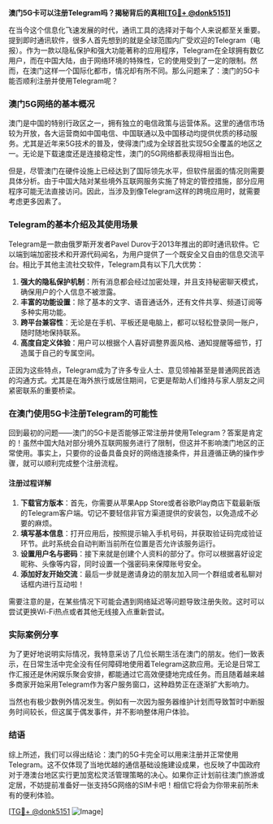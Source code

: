 **澳门5G卡可以注册Telegram吗？揭秘背后的真相[[TG💪+ @donk5151](https://t.me/s/donk5151)]**

在当今这个信息化飞速发展的时代，通讯工具的选择对于每个人来说都至关重要。提到即时通讯软件，很多人首先想到的就是全球范围内广受欢迎的Telegram（电报）。作为一款以隐私保护和强大功能著称的应用程序，Telegram在全球拥有数亿用户，而在中国大陆，由于网络环境的特殊性，它的使用受到了一定的限制。然而，在澳门这样一个国际化都市，情况却有所不同。那么问题来了：澳门的5G卡能否顺利注册并使用Telegram呢？

### 澳门5G网络的基本概况

澳门是中国的特别行政区之一，拥有独立的电信政策与运营体系。这里的通信市场较为开放，各大运营商如中国电信、中国联通以及中国移动均提供优质的移动服务。尤其是近年来5G技术的普及，使得澳门成为全球首批实现5G全覆盖的地区之一。无论是下载速度还是连接稳定性，澳门的5G网络都表现得相当出色。

但是，尽管澳门在硬件设施上已经达到了国际领先水平，但软件层面的情况则需要具体分析。由于中国大陆对某些境外互联网服务实施了特定的管控措施，部分应用程序可能无法直接访问。因此，当涉及到像Telegram这样的跨境应用时，就需要考虑更多因素了。

### Telegram的基本介绍及其使用场景

Telegram是一款由俄罗斯开发者Pavel Durov于2013年推出的即时通讯软件。它以端到端加密技术和开源代码闻名，为用户提供了一个既安全又自由的信息交流平台。相比于其他主流社交软件，Telegram具有以下几大优势：

1. **强大的隐私保护机制**：所有消息都会经过加密处理，并且支持秘密聊天模式，确保用户的个人信息不被泄露。
2. **丰富的功能设置**：除了基本的文字、语音通话外，还有文件共享、频道订阅等多种实用功能。
3. **跨平台兼容性**：无论是在手机、平板还是电脑上，都可以轻松登录同一账户，随时随地保持联系。
4. **高度自定义体验**：用户可以根据个人喜好调整界面风格、通知提醒等细节，打造属于自己的专属空间。

正因为这些特点，Telegram成为了许多专业人士、意见领袖甚至是普通网民首选的沟通方式。尤其是在海外旅行或居住期间，它更是帮助人们维持与家人朋友之间紧密联系的重要桥梁。

### 在澳门使用5G卡注册Telegram的可能性

回到最初的问题——澳门的5G卡是否能够正常注册并使用Telegram？答案是肯定的！虽然中国大陆对部分境外互联网服务进行了限制，但这并不影响澳门地区的正常使用。事实上，只要你的设备具备良好的网络连接条件，并且遵循正确的操作步骤，就可以顺利完成整个注册流程。

#### 注册过程详解

1. **下载官方版本**：首先，你需要从苹果App Store或者谷歌Play商店下载最新版的Telegram客户端。切记不要轻信非官方渠道提供的安装包，以免造成不必要的麻烦。
2. **填写基本信息**：打开应用后，按照提示输入手机号码，并获取验证码完成验证环节。此时系统会自动判断当前所在位置是否允许该服务运行。
3. **设置用户名与密码**：接下来就是创建个人资料的部分了。你可以根据喜好设定昵称、头像等内容，同时设置一个强密码来保障账号安全。
4. **添加好友开始交流**：最后一步就是邀请身边的朋友加入同一个群组或者私聊对话框内进行互动啦！

需要注意的是，在某些情况下可能会遇到网络延迟等问题导致注册失败。这时可以尝试更换Wi-Fi热点或者其他无线接入点重新尝试。

### 实际案例分享

为了更好地说明实际情况，我特意采访了几位长期生活在澳门的朋友。他们一致表示，在日常生活中完全没有任何障碍地使用着Telegram这款应用。无论是日常工作汇报还是休闲娱乐聚会安排，都能通过它高效便捷地完成任务。而且随着越来越多商家开始采用Telegram作为客户服务窗口，这种趋势正在逐渐扩大影响力。

当然也有极少数例外情况发生。例如有一次因为服务器维护计划而导致暂时中断服务时间较长，但这属于偶发事件，并不影响整体用户体验。

### 结语

综上所述，我们可以得出结论：澳门的5G卡完全可以用来注册并正常使用Telegram。这不仅体现了当地优越的通信基础设施建设成果，也反映了中国政府对于港澳台地区实行更加宽松灵活管理策略的决心。如果你正计划前往澳门旅游或定居，不妨提前准备好一张支持5G网络的SIM卡吧！相信它将会为你带来前所未有的便利体验。

[[TG💪+ @donk5151](https://t.me/s/donk5151) ![Image](https://i.postimg.cc/rwNCRYN7/Snipaste-2025-04-30-17-27-05.png)]